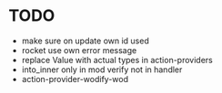 # TODO

- make sure on update own id used
- rocket use own error message
- replace Value with actual types in action-providers
- into_inner only in mod verify not in handler
- action-provider-wodify-wod